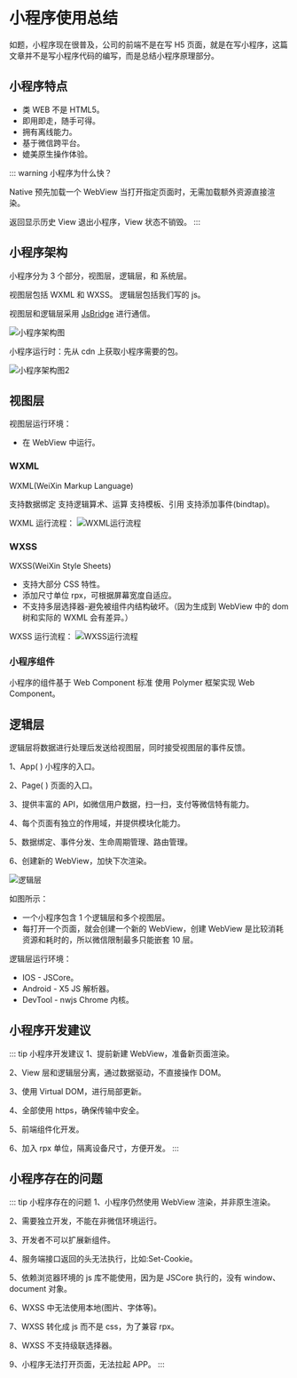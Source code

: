 # 小程序使用总结

如题，小程序现在很普及，公司的前端不是在写 H5 页面，就是在写小程序，这篇文章并不是写小程序代码的编写，而是总结小程序原理部分。

## 小程序特点

- 类 WEB 不是 HTML5。
- 即用即走，随手可得。
- 拥有离线能力。
- 基于微信跨平台。
- 媲美原生操作体验。

::: warning 小程序为什么快？

Native 预先加载一个 WebView 当打开指定页面时，无需加载额外资源直接渲染。

返回显示历史 View 退出小程序，View 状态不销毁。
:::

## 小程序架构

小程序分为 3 个部分，视图层，逻辑层，和 系统层。

视图层包括 WXML 和 WXSS。
逻辑层包括我们写的 js。

视图层和逻辑层采用 [JsBridge](/blog/js-jsBridge.html) 进行通信。

![小程序架构图](library-miniProgram-jiagou.png)

小程序运行时：先从 cdn 上获取小程序需要的包。

![小程序架构图2](library-miniProgram-jiagou2.png)

## 视图层

视图层运行环境：

- 在 WebView 中运行。

### WXML

WXML(WeiXin Markup Language)

支持数据绑定 支持逻辑算术、运算 支持模板、引用 支持添加事件(bindtap)。

WXML 运行流程：
![WXML运行流程](library-miniProgram-wxml.png)

### WXSS

WXSS(WeiXin Style Sheets)

- 支持大部分 CSS 特性。
- 添加尺寸单位 rpx，可根据屏幕宽度自适应。
- 不支持多层选择器-避免被组件内结构破坏。（因为生成到 WebView 中的 dom 树和实际的 WXML 会有差异。）

WXSS 运行流程：
![WXSS运行流程](library-miniProgram-wxss.png)

### 小程序组件

小程序的组件基于 Web Component 标准 使用 Polymer 框架实现 Web Component。

## 逻辑层

逻辑层将数据进行处理后发送给视图层，同时接受视图层的事件反馈。

1、App( ) 小程序的入口。

2、Page( ) 页面的入口。

3、提供丰富的 API，如微信用户数据，扫一扫，支付等微信特有能力。

4、每个页面有独立的作用域，并提供模块化能力。

5、数据绑定、事件分发、生命周期管理、路由管理。

6、创建新的 WebView，加快下次渲染。

![逻辑层](library-miniProgram-appService.png)

如图所示：

- 一个小程序包含 1 个逻辑层和多个视图层。
- 每打开一个页面，就会创建一个新的 WebView，创建 WebView 是比较消耗资源和耗时的，所以微信限制最多只能嵌套 10 层。

逻辑层运行环境：

- IOS - JSCore。
- Android - X5 JS 解析器。
- DevTool - nwjs Chrome 内核。

## 小程序开发建议

::: tip 小程序开发建议
1、提前新建 WebView，准备新页面渲染。

2、View 层和逻辑层分离，通过数据驱动，不直接操作 DOM。

3、使用 Virtual DOM，进行局部更新。

4、全部使用 https，确保传输中安全。

5、前端组件化开发。

6、加入 rpx 单位，隔离设备尺寸，方便开发。
:::

## 小程序存在的问题

::: tip 小程序存在的问题
1、小程序仍然使用 WebView 渲染，并非原生渲染。

2、需要独立开发，不能在非微信环境运行。

3、开发者不可以扩展新组件。

4、服务端接口返回的头无法执行，比如:Set-Cookie。

5、依赖浏览器环境的 js 库不能使用，因为是 JSCore 执行的，没有 window、document 对象。

6、WXSS 中无法使用本地(图片、字体等)。

7、WXSS 转化成 js 而不是 css，为了兼容 rpx。

8、WXSS 不支持级联选择器。

9、小程序无法打开页面，无法拉起 APP。
:::
